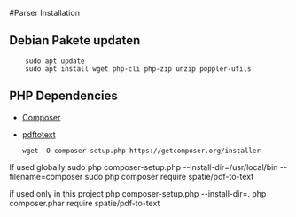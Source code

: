 #Parser Installation
## Debian Pakete updaten
        sudo apt update
        sudo apt install wget php-cli php-zip unzip poppler-utils

## PHP Dependencies
  - [Composer](https://getcomposer.org/) 
  - [pdftotext](https://github.com/spatie/pdf-to-text)
 
        wget -O composer-setup.php https://getcomposer.org/installer
        
If used globally 
        sudo php composer-setup.php --install-dir=/usr/local/bin --filename=composer
        sudo php composer require spatie/pdf-to-text
        
if used only in this project
        php composer-setup.php --install-dir=.
        php composer.phar require spatie/pdf-to-text
        

